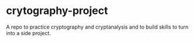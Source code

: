 # crytography-project

A repo to practice cryptography and cryptanalysis and to build skills to turn into a side project.
